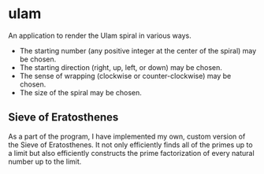 
ulam
====

An application to render the Ulam spiral in various ways.
 - The starting number (any positive integer at the center of the spiral) may
   be chosen.
 - The starting direction (right, up, left, or down) may be chosen.
 - The sense of wrapping (clockwise or counter-clockwise) may be chosen.
 - The size of the spiral may be chosen.

Sieve of Eratosthenes
---------------------

As a part of the program, I have implemented my own, custom version of the
Sieve of Eratosthenes. It not only efficiently finds all of the primes up to a
limit but also efficiently constructs the prime factorization of every natural
number up to the limit.

